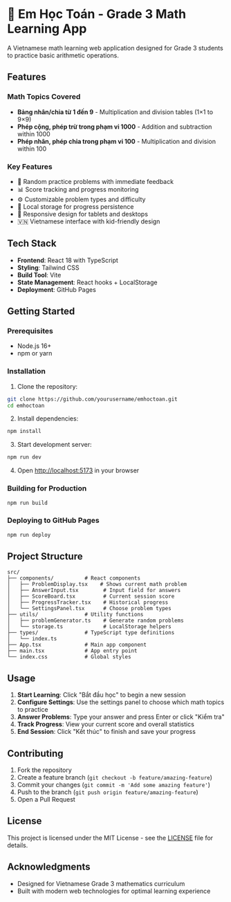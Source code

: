 # 🧮 Em Học Toán - Grade 3 Math Learning App

A Vietnamese math learning web application designed for Grade 3 students to practice basic arithmetic operations.

## Features

### Math Topics Covered
- **Bảng nhân/chia từ 1 đến 9** - Multiplication and division tables (1×1 to 9×9)
- **Phép cộng, phép trừ trong phạm vi 1000** - Addition and subtraction within 1000
- **Phép nhân, phép chia trong phạm vi 100** - Multiplication and division within 100

### Key Features
- 🎯 Random practice problems with immediate feedback
- 📊 Score tracking and progress monitoring
- ⚙️ Customizable problem types and difficulty
- 💾 Local storage for progress persistence
- 📱 Responsive design for tablets and desktops
- 🇻🇳 Vietnamese interface with kid-friendly design

## Tech Stack

- **Frontend**: React 18 with TypeScript
- **Styling**: Tailwind CSS
- **Build Tool**: Vite
- **State Management**: React hooks + LocalStorage
- **Deployment**: GitHub Pages

## Getting Started

### Prerequisites
- Node.js 16+ 
- npm or yarn

### Installation

1. Clone the repository:
```bash
git clone https://github.com/yourusername/emhoctoan.git
cd emhoctoan
```

2. Install dependencies:
```bash
npm install
```

3. Start development server:
```bash
npm run dev
```

4. Open [http://localhost:5173](http://localhost:5173) in your browser

### Building for Production

```bash
npm run build
```

### Deploying to GitHub Pages

```bash
npm run deploy
```

## Project Structure

```
src/
├── components/          # React components
│   ├── ProblemDisplay.tsx    # Shows current math problem
│   ├── AnswerInput.tsx        # Input field for answers
│   ├── ScoreBoard.tsx         # Current session score
│   ├── ProgressTracker.tsx    # Historical progress
│   └── SettingsPanel.tsx      # Choose problem types
├── utils/               # Utility functions
│   ├── problemGenerator.ts    # Generate random problems
│   └── storage.ts             # LocalStorage helpers
├── types/               # TypeScript type definitions
│   └── index.ts
├── App.tsx              # Main app component
├── main.tsx             # App entry point
└── index.css            # Global styles
```

## Usage

1. **Start Learning**: Click "Bắt đầu học" to begin a new session
2. **Configure Settings**: Use the settings panel to choose which math topics to practice
3. **Answer Problems**: Type your answer and press Enter or click "Kiểm tra"
4. **Track Progress**: View your current score and overall statistics
5. **End Session**: Click "Kết thúc" to finish and save your progress

## Contributing

1. Fork the repository
2. Create a feature branch (`git checkout -b feature/amazing-feature`)
3. Commit your changes (`git commit -m 'Add some amazing feature'`)
4. Push to the branch (`git push origin feature/amazing-feature`)
5. Open a Pull Request

## License

This project is licensed under the MIT License - see the [LICENSE](LICENSE) file for details.

## Acknowledgments

- Designed for Vietnamese Grade 3 mathematics curriculum
- Built with modern web technologies for optimal learning experience
